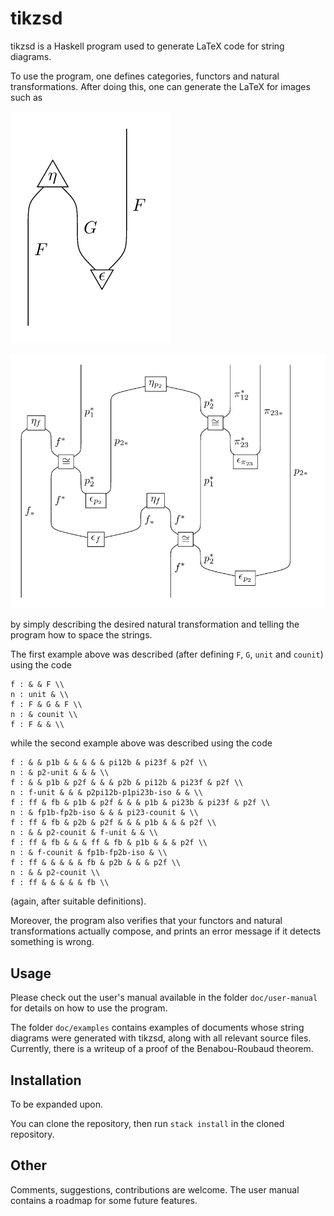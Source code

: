 # tikzsd

tikzsd is a Haskell program used to generate
LaTeX code for string diagrams.

To use the program, one defines categories, functors and natural transformations.
After doing this, one can generate the LaTeX for images such as

![example diagram 1](images/example-pic-1.png)

![example diagram 2](images/example-pic-2.png)

by simply describing the desired natural transformation and telling the program
how to space the strings.

The first example above was described (after defining `F`, `G`, `unit` and `counit`) using the code

    f : & & F \\
    n : unit & \\
    f : F & G & F \\
    n : & counit \\
    f : F & & \\

while the second example above was described using the code

    f : & & p1b & & & & & pi12b & pi23f & p2f \\
    n : & p2-unit & & & \\
    f : & & p1b & p2f & & & p2b & pi12b & pi23f & p2f \\
    n : f-unit & & & p2pi12b-p1pi23b-iso & & \\
    f : ff & fb & p1b & p2f & & & p1b & pi23b & pi23f & p2f \\
    n : & fp1b-fp2b-iso & & & pi23-counit & \\
    f : ff & fb & p2b & p2f & & & p1b & & & p2f \\
    n : & & p2-counit & f-unit & & \\
    f : ff & fb & & & ff & fb & p1b & & & p2f \\
    n : & f-counit & fp1b-fp2b-iso & \\
    f : ff & & & & & fb & p2b & & & p2f \\
    n : & & p2-counit \\
    f : ff & & & & & fb \\

(again, after suitable definitions).

Moreover, the program also verifies that your functors and natural transformations
actually compose, and prints an error message if it detects something is wrong.

## Usage

Please check out the user's manual
available in the folder `doc/user-manual` for details on how to use the program.

The folder `doc/examples` contains examples of documents whose string diagrams
were generated with tikzsd, along with all relevant source files.
Currently, there is a writeup of a proof of the Benabou-Roubaud theorem.

## Installation

To be expanded upon.

You can clone the repository, then run `stack install` in the cloned repository.

## Other

Comments, suggestions, contributions are welcome. 
The user manual contains a roadmap for some future features.
